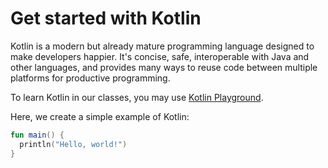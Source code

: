 # Get started with Kotlin 

Kotlin is a modern but already mature programming language designed to make developers happier. It's concise, safe, interoperable with Java and other languages, and provides many ways to reuse code between multiple platforms for productive programming.

To learn Kotlin in our classes, you may use [Kotlin Playground](https://play.kotlinlang.org/).

Here, we create a simple example of Kotlin:

```kotlin
fun main() {
  println("Hello, world!")
}
```
